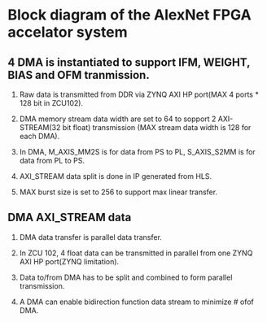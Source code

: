 # Block diagram of the AlexNet FPGA accelator system

## 4 DMA is instantiated to support IFM, WEIGHT, BIAS and OFM tranmission.
1. Raw data is transmitted from DDR via ZYNQ AXI HP port(MAX 4 ports * 128 bit in ZCU102).

2. DMA memory stream data width are set to 64 to sopport 2 AXI-STREAM(32 bit float) transmission (MAX stream data width is 128 for each DMA).

3. In DMA, M_AXIS_MM2S is for data from PS to PL, S_AXIS_S2MM is for data from PL to PS.

4. AXI_STREAM data split is done in IP generated from HLS.

5. MAX burst size is set to 256 to support max linear transfer.

## DMA AXI_STREAM data
1. DMA data transfer is parallel data transfer.

2. In ZCU 102, 4 float data can be transmitted in parallel from one ZYNQ AXI HP port(ZYNQ limitation).

3. Data to/from DMA has to be split and combined to form parallel transmission.

4. A DMA can enable bidirection function data stream to minimize # ofof DMA. 




